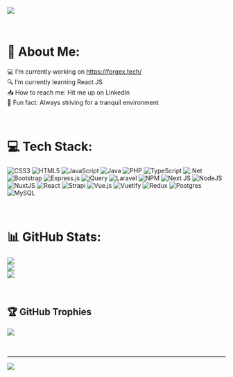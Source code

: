 ![](https://i.pinimg.com/originals/0d/b6/25/0db625bcf10e238e069424aa21fe57a0.jpg)

<!-- I'm all about growth, whether it's at a cutting-edge startup or a major player, as long as I'm constantly adding new skills to my arsenal, I'm in. -->
<br>

# 💫 About Me:
💻 I’m currently working on https://forgex.tech/ <br>🔍 I’m currently learning React JS <br>📥 How to reach me: Hit me up on LinkedIn <br>🐳 Fun fact: Always striving for a tranquil environment 
<br>
<br>
<br>

# 💻 Tech Stack:
![CSS3](https://img.shields.io/badge/css3-%231572B6.svg?style=flat-square&logo=css3&logoColor=white) ![HTML5](https://img.shields.io/badge/html5-%23E34F26.svg?style=flat-square&logo=html5&logoColor=white) ![JavaScript](https://img.shields.io/badge/javascript-%23323330.svg?style=flat-square&logo=javascript&logoColor=%23F7DF1E) ![Java](https://img.shields.io/badge/java-%23ED8B00.svg?style=flat-square&logo=java&logoColor=white) ![PHP](https://img.shields.io/badge/php-%23777BB4.svg?style=flat-square&logo=php&logoColor=white) ![TypeScript](https://img.shields.io/badge/typescript-%23007ACC.svg?style=flat-square&logo=typescript&logoColor=white) ![.Net](https://img.shields.io/badge/.NET-5C2D91?style=flat-square&logo=.net&logoColor=white) ![Bootstrap](https://img.shields.io/badge/bootstrap-%23563D7C.svg?style=flat-square&logo=bootstrap&logoColor=white) ![Express.js](https://img.shields.io/badge/express.js-%23404d59.svg?style=flat-square&logo=express&logoColor=%2361DAFB) ![jQuery](https://img.shields.io/badge/jquery-%230769AD.svg?style=flat-square&logo=jquery&logoColor=white) ![Laravel](https://img.shields.io/badge/laravel-%23FF2D20.svg?style=flat-square&logo=laravel&logoColor=white) ![NPM](https://img.shields.io/badge/NPM-%23000000.svg?style=flat-square&logo=npm&logoColor=white) ![Next JS](https://img.shields.io/badge/Next-black?style=flat-square&logo=next.js&logoColor=white) ![NodeJS](https://img.shields.io/badge/node.js-6DA55F?style=flat-square&logo=node.js&logoColor=white) ![NuxtJS](https://img.shields.io/badge/Nuxt-black?style=flat-square&logo=nuxt.js&logoColor=white) ![React](https://img.shields.io/badge/react-%2320232a.svg?style=flat-square&logo=react&logoColor=%2361DAFB) ![Strapi](https://img.shields.io/badge/strapi-%232E7EEA.svg?style=flat-square&logo=strapi&logoColor=white) ![Vue.js](https://img.shields.io/badge/vuejs-%2335495e.svg?style=flat-square&logo=vuedotjs&logoColor=%234FC08D) ![Vuetify](https://img.shields.io/badge/Vuetify-1867C0?style=flat-square&logo=vuetify&logoColor=AEDDFF) ![Redux](https://img.shields.io/badge/redux-%23593d88.svg?style=flat-square&logo=redux&logoColor=white) ![Postgres](https://img.shields.io/badge/postgres-%23316192.svg?style=flat-square&logo=postgresql&logoColor=white) ![MySQL](https://img.shields.io/badge/mysql-%2300f.svg?style=flat-square&logo=mysql&logoColor=white)
<br>
<br>
<br>

# 📊 GitHub Stats:
![](https://github-readme-stats.vercel.app/api?username=farhanahadian&theme=algolia&hide_border=false&include_all_commits=true&count_private=true)<br/>
![](https://github-readme-streak-stats.herokuapp.com/?user=farhanahadian&theme=algolia&hide_border=false)<br/>
![](https://github-readme-stats.vercel.app/api/top-langs/?username=farhanahadian&theme=algolia&hide_border=false&include_all_commits=true&count_private=true&layout=compact)
<br>
<br>
<br>

## 🏆 GitHub Trophies
![](https://github-profile-trophy.vercel.app/?username=farhanahadian&theme=algolia&no-frame=true&no-bg=true&margin-w=4)
<br>
<br>
<br>

<!-- ### 😂 Random Dev Meme
<img src="https://random-memer.herokuapp.com/" width="512px"/> -->

---
[![](https://visitcount.itsvg.in/api?id=farhanahadian&icon=5&color=0)](https://visitcount.itsvg.in)

<!-- Proudly created with GPRM ( https://gprm.itsvg.in ) -->
